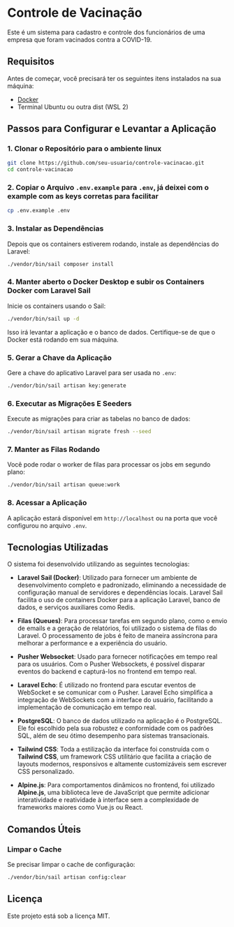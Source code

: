 
# Controle de Vacinação

Este é um sistema para cadastro e controle dos funcionários de uma empresa que foram vacinados contra a COVID-19.

## Requisitos

Antes de começar, você precisará ter os seguintes itens instalados na sua máquina:

- [Docker](https://www.docker.com/)
- Terminal Ubuntu ou outra dist (WSL 2)
  
## Passos para Configurar e Levantar a Aplicação

### 1. Clonar o Repositório para o ambiente linux

```bash
git clone https://github.com/seu-usuario/controle-vacinacao.git
cd controle-vacinacao
```

### 2. Copiar o Arquivo `.env.example` para `.env`, já deixei com o example com as keys corretas para facilitar

```bash
cp .env.example .env
```

### 3. Instalar as Dependências

Depois que os containers estiverem rodando, instale as dependências do Laravel:

```bash
./vendor/bin/sail composer install
```

### 4. Manter aberto o Docker Desktop e subir os Containers Docker com Laravel Sail

Inicie os containers usando o Sail:

```bash
./vendor/bin/sail up -d
```

Isso irá levantar a aplicação e o banco de dados. Certifique-se de que o Docker está rodando em sua máquina.

### 5. Gerar a Chave da Aplicação

Gere a chave do aplicativo Laravel para ser usada no `.env`:

```bash
./vendor/bin/sail artisan key:generate
```

### 6. Executar as Migrações E Seeders

Execute as migrações para criar as tabelas no banco de dados:

```bash
./vendor/bin/sail artisan migrate fresh --seed
```

### 7. Manter as Filas Rodando

Você pode rodar o worker de filas para processar os jobs em segundo plano:

```bash
./vendor/bin/sail artisan queue:work
```

### 8. Acessar a Aplicação

A aplicação estará disponível em `http://localhost` ou na porta que você configurou no arquivo `.env`.

## Tecnologias Utilizadas

O sistema foi desenvolvido utilizando as seguintes tecnologias:

- **Laravel Sail (Docker)**: Utilizado para fornecer um ambiente de desenvolvimento completo e padronizado, eliminando a necessidade de configuração manual de servidores e dependências locais. Laravel Sail facilita o uso de containers Docker para a aplicação Laravel, banco de dados, e serviços auxiliares como Redis.
  
- **Filas (Queues)**: Para processar tarefas em segundo plano, como o envio de emails e a geração de relatórios, foi utilizado o sistema de filas do Laravel. O processamento de jobs é feito de maneira assíncrona para melhorar a performance e a experiência do usuário.

- **Pusher Websocket**: Usado para fornecer notificações em tempo real para os usuários. Com o Pusher Websockets, é possível disparar eventos do backend e capturá-los no frontend em tempo real.

- **Laravel Echo**: É utilizado no frontend para escutar eventos de WebSocket e se comunicar com o Pusher. Laravel Echo simplifica a integração de WebSockets com a interface do usuário, facilitando a implementação de comunicação em tempo real.

- **PostgreSQL**: O banco de dados utilizado na aplicação é o PostgreSQL. Ele foi escolhido pela sua robustez e conformidade com os padrões SQL, além de seu ótimo desempenho para sistemas transacionais.

- **Tailwind CSS**: Toda a estilização da interface foi construída com o **Tailwind CSS**, um framework CSS utilitário que facilita a criação de layouts modernos, responsivos e altamente customizáveis sem escrever CSS personalizado.

- **Alpine.js**: Para comportamentos dinâmicos no frontend, foi utilizado **Alpine.js**, uma biblioteca leve de JavaScript que permite adicionar interatividade e reatividade à interface sem a complexidade de frameworks maiores como Vue.js ou React.


## Comandos Úteis

### Limpar o Cache

Se precisar limpar o cache de configuração:

```bash
./vendor/bin/sail artisan config:clear
```

## Licença

Este projeto está sob a licença MIT.
